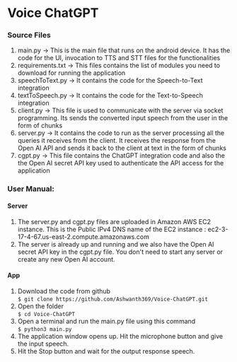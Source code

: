 # **Voice ChatGPT**

### **Source Files**
1. main.py
    -> This is the main file that runs on the android device. It has the code for the UI, invocation to TTS and STT files for the functionalities
2. requirements.txt
    -> This files contains the list of modules you need to download for running the application
3. speechToText.py
    -> It contains the code for the Speech-to-Text integration
4. textToSpeech.py
    -> It contains the code for the Text-to-Speech integration
5. client.py
    -> This file is used to communicate with the server via socket programming. Its sends the converted input speech from the user in the form of chunks 
6. server.py 
    -> It contains the code to run as the server processing all the queries it receives from the client. It receives the response from the Open AI API and sends it back to the client at text in the form of chunks
7. cgpt.py
    -> This file contains the ChatGPT integration code and also the the Open AI secret API key used to authenticate the API access for the application

### **User Manual:**

#### **Server**
1. The server.py and cgpt.py files are uploaded in Amazon AWS EC2 instance. This is the Public IPv4 DNS name of the EC2 instance : ec2-3-17-4-67.us-east-2.compute.amazonaws.com
2. The server is already up and running and we also have the Open AI secret API key in the cgpt.py file. You don't need to start any server or create any new Open AI account.

#### **App**
1. Download the code from github <br>
  `$ git clone https://github.com/Ashwanth369/Voice-ChatGPT.git`
2. Open the folder <br>
  `$ cd Voice-ChatGPT`
3. Open a terminal and run the main.py file using this command <br>
  `$ python3 main.py`
4. The application window opens up. Hit the microphone button and give the input speech.
5. Hit the Stop button and wait for the output response speech.

